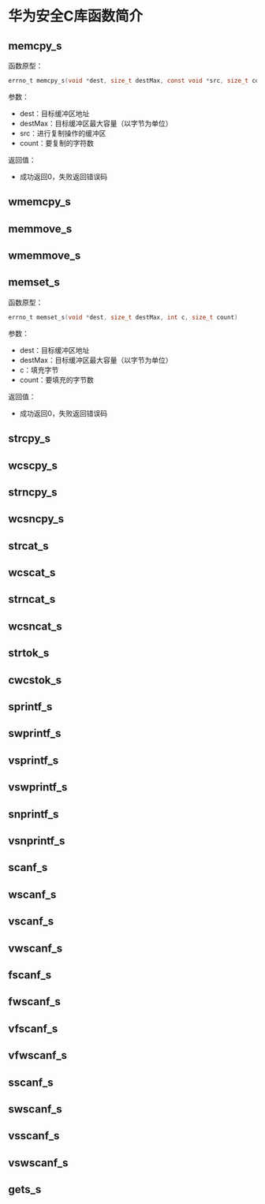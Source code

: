 # 华为安全C库函数简介

## memcpy_s

函数原型：

```c
errno_t memcpy_s(void *dest, size_t destMax, const void *src, size_t count)
```

参数：

- dest：目标缓冲区地址
- destMax：目标缓冲区最大容量（以字节为单位）
- src：进行复制操作的缓冲区
- count：要复制的字符数

返回值：

- 成功返回0，失败返回错误码

## wmemcpy_s
## memmove_s
## wmemmove_s
## memset_s

函数原型：

```c
errno_t memset_s(void *dest, size_t destMax, int c, size_t count)
```

参数：

- dest：目标缓冲区地址
- destMax：目标缓冲区最大容量（以字节为单位）
- c：填充字节
- count：要填充的字节数

返回值：

- 成功返回0，失败返回错误码

## strcpy_s
## wcscpy_s
## strncpy_s
## wcsncpy_s
## strcat_s
## wcscat_s
## strncat_s
## wcsncat_s
## strtok_s
## cwcstok_s
## sprintf_s
## swprintf_s
## vsprintf_s
## vswprintf_s
## snprintf_s
## vsnprintf_s
## scanf_s
## wscanf_s
## vscanf_s
## vwscanf_s
## fscanf_s
## fwscanf_s
## vfscanf_s
## vfwscanf_s
## sscanf_s
## swscanf_s
## vsscanf_s
## vswscanf_s
## gets_s

 


